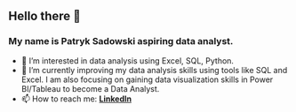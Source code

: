## Hello there 👋

### My name is Patryk Sadowski aspiring data analyst.

- 👀 I’m interested in data analysis using Excel, SQL, Python.
- 🌱 I’m currently improving my data analysis skills using tools like SQL and Excel. I am also focusing on gaining data visualization skills in Power BI/Tableau to become a Data Analyst.
- 📫 How to reach me: **[LinkedIn](https://www.linkedin.com/in/patryk-sadowski1/)**
<!---
